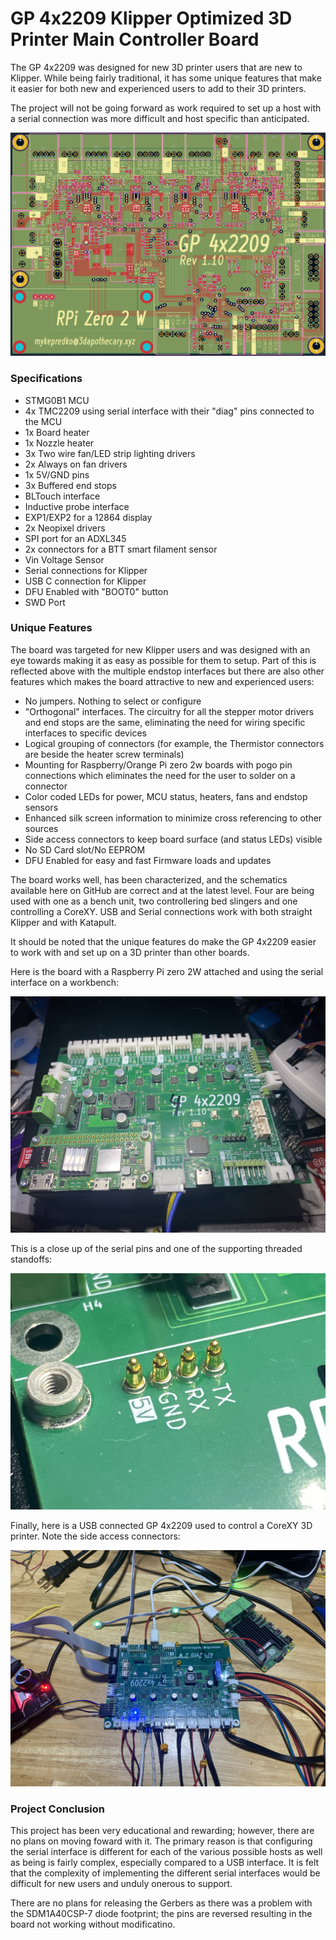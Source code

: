 # GP 4x2209 Klipper Optimized 3D Printer Main Controller Board

The GP 4x2209 was designed for new 3D printer users that are new to Klipper.  While being fairly traditional, it has some unique features that make it easier for both new and experienced users to add to their 3D printers.  

The project will not be going forward as work required to set up a host with a serial connection was more difficult and host specific than anticipated.  

![GP 4x2209 Topside](/photographs/2024_08_17_-_GP_4x2209_Rev_1_10.png)

### Specifications 

- STMG0B1 MCU
- 4x TMC2209 using serial interface with their "diag" pins connected to the MCU
- 1x Board heater
- 1x Nozzle heater
- 3x Two wire fan/LED strip lighting drivers
- 2x Always on fan drivers
- 1x 5V/GND pins
- 3x Buffered end stops
- BLTouch interface
- Inductive probe interface
- EXP1/EXP2 for a 12864 display
- 2x Neopixel drivers
- SPI port for an ADXL345
- 2x connectors for a BTT smart filament sensor
- Vin Voltage Sensor
- Serial connections for Klipper 
- USB C connection for Klipper
- DFU Enabled with "BOOT0" button
- SWD Port

### Unique Features

The board was targeted for new Klipper users and was designed with an eye towards making it as easy as possible for them to setup.  Part of this is reflected above with the multiple endstop interfaces but there are also other features which makes the board attractive to new and experienced users:

- No jumpers. Nothing to select or configure
- "Orthogonal" interfaces.  The circuitry for all the stepper motor drivers and end stops are the same, eliminating the need for wiring specific interfaces to specific devices
- Logical grouping of connectors (for example, the Thermistor connectors are beside the heater screw terminals)
- Mounting for Raspberry/Orange Pi zero 2w boards with pogo pin connections which eliminates the need for the user to solder on a connector
- Color coded LEDs for power, MCU status, heaters, fans and endstop sensors 
- Enhanced silk screen information to minimize cross referencing to other sources
- Side access connectors to keep board surface (and status LEDs) visible
- No SD Card slot/No EEPROM
- DFU Enabled for easy and fast Firmware loads and updates

The board works well, has been characterized, and the schematics available here on GitHub are correct and at the latest level.  Four are being used with one as a bench unit, two controllering bed slingers and one controlling a CoreXY. USB and Serial connections work with both straight Klipper and with Katapult. 

It should be noted that the unique features do make the GP 4x2209 easier to work with and set up on a 3D printer than other boards.  

Here is the board with a Raspberry Pi zero 2W attached and using the serial interface on a workbench:

![GP 4x2209 Serial Connection](/photographs/2024_08_08_-_GP_on_Test_Fixture.jpg)

This is a close up of the serial pins and one of the supporting threaded standoffs:

![GP 4x2209 Serial Connection Pogo Pins](/photographs/2024_08_08_-_GP_Closeup_of_Pogo_Pins.jpg)

Finally, here is a USB connected GP 4x2209 used to control a CoreXY 3D printer.  Note the side access connectors:

![GP 4x2209 USB Connection ](/photographs/2024_08_08_-_GP_in_USB_Operation.jpg)

### Project Conclusion

This project has been very educational and rewarding; however, there are no plans on moving foward with it.  The primary reason is that configuring the serial interface is different for each of the various possible hosts as well as being is fairly complex, especially compared to a USB interface.  It is felt that the complexity of implementing the different serial interfaces would be difficult for new users and unduly onerous to support.  

There are no plans for releasing the Gerbers as there was a problem with the SDM1A40CSP-7 diode footprint; the pins are reversed resulting in the board not working without modificatino.
